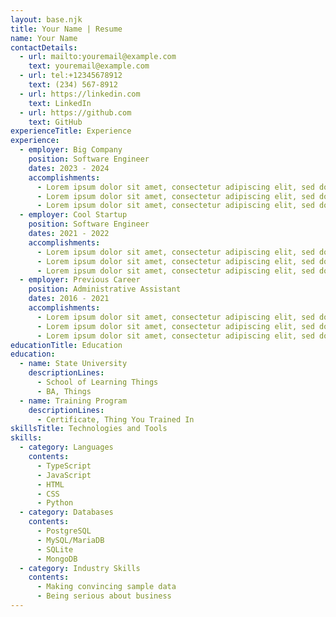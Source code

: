 ```yaml
---
layout: base.njk
title: Your Name | Resume
name: Your Name
contactDetails:
  - url: mailto:youremail@example.com
    text: youremail@example.com
  - url: tel:+12345678912
    text: (234) 567-8912
  - url: https://linkedin.com
    text: LinkedIn
  - url: https://github.com
    text: GitHub
experienceTitle: Experience
experience:
  - employer: Big Company
    position: Software Engineer
    dates: 2023 - 2024
    accomplishments:
      - Lorem ipsum dolor sit amet, consectetur adipiscing elit, sed do eiusmod tempor incididunt ut labore et dolore magna aliqua.
      - Lorem ipsum dolor sit amet, consectetur adipiscing elit, sed do eiusmod tempor incididunt ut labore et dolore magna aliqua.
      - Lorem ipsum dolor sit amet, consectetur adipiscing elit, sed do eiusmod tempor incididunt ut labore et dolore magna aliqua.
  - employer: Cool Startup
    position: Software Engineer
    dates: 2021 - 2022
    accomplishments:
      - Lorem ipsum dolor sit amet, consectetur adipiscing elit, sed do eiusmod tempor incididunt ut labore et dolore magna aliqua.
      - Lorem ipsum dolor sit amet, consectetur adipiscing elit, sed do eiusmod tempor incididunt ut labore et dolore magna aliqua.
      - Lorem ipsum dolor sit amet, consectetur adipiscing elit, sed do eiusmod tempor incididunt ut labore et dolore magna aliqua.
  - employer: Previous Career
    position: Administrative Assistant
    dates: 2016 - 2021
    accomplishments:
      - Lorem ipsum dolor sit amet, consectetur adipiscing elit, sed do eiusmod tempor incididunt ut labore et dolore magna aliqua.
      - Lorem ipsum dolor sit amet, consectetur adipiscing elit, sed do eiusmod tempor incididunt ut labore et dolore magna aliqua.
      - Lorem ipsum dolor sit amet, consectetur adipiscing elit, sed do eiusmod tempor incididunt ut labore et dolore magna aliqua.
educationTitle: Education
education:
  - name: State University
    descriptionLines:
      - School of Learning Things
      - BA, Things
  - name: Training Program
    descriptionLines:
      - Certificate, Thing You Trained In
skillsTitle: Technologies and Tools
skills:
  - category: Languages
    contents:
      - TypeScript
      - JavaScript
      - HTML
      - CSS
      - Python
  - category: Databases
    contents:
      - PostgreSQL
      - MySQL/MariaDB
      - SQLite
      - MongoDB
  - category: Industry Skills
    contents:
      - Making convincing sample data
      - Being serious about business
---
```

